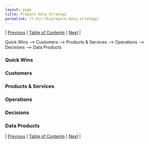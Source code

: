 ```yaml
---
layout: page
title: Prepare Data Strategy
permalink: /t-dir-fb/prepare-data-strategy/
---
```



| [Previous](https://ankit-rathi.github.io/t-dir-fb/about-the-author/) | [Table of Contents](https://ankit-rathi.github.io/t-dir-fb/) | [Next](https://ankit-rathi.github.io/t-dir-fb/introduction/)  |

Quick Wins --> Customers --> Products & Services --> Operations --> Decisions --> Data Products

### Quick Wins

### Customers

### Products & Services

### Operations

### Decisions

### Data Products



| [Previous](https://ankit-rathi.github.io/t-dir-fb/about-the-author/) | [Table of Contents](https://ankit-rathi.github.io/t-dir-fb/) | [Next](https://ankit-rathi.github.io/t-dir-fb/introduction/)  |
